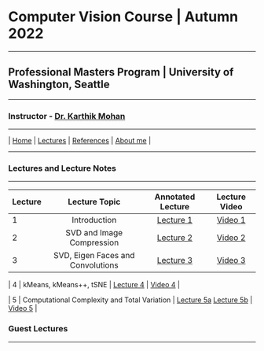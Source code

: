 # Computer Vision Course | Autumn 2022 

***
 
## Professional Masters Program | University of Washington, Seattle 

***


### Instructor - [Dr. Karthik Mohan](https://www.ece.uw.edu/people/karthik-mohan/)

***

| [Home](index.md)  | [Lectures](lectures.md)  | [References](references.md)  | [About me](karthik.md) |


***


### Lectures and Lecture Notes

***

| Lecture | Lecture Topic | Annotated Lecture | Lecture Video |
| :--- | :----: | :---: | :---:|
| 1 | Introduction | [Lecture 1](Lectures/Lecture_1_annotated.pdf) | [Video 1](https://www.youtube.com/watch?v=7g1OFVL4IdM&t=1s) |
| 2 | SVD and Image Compression | [Lecture 2](Lectures/Lecture_2_annotated.pdf) | [Video 2](https://www.youtube.com/watch?v=lessBiW4cms&t=1s) |
| 3 | SVD, Eigen Faces and Convolutions | [Lecture 3](Lectures/Lecture_3_annotated.pdf) | [Video 3](https://www.youtube.com/watch?v=RJRYq3_rVSo&t=1s) |

| 4 | kMeans, kMeans++, tSNE | [Lecture 4](Lectures/Lecture_4_annotated.pdf) | [Video 4](https://www.youtube.com/watch?v=RJRYq3_rVSo&t=1s) |

| 5 | Computational Complexity and Total Variation | [Lecture 5a](Lectures/Lecture_5_annotated_part_1.pdf) [Lecture 5b](Lectures/Lecture_5_annotated_part_2.pdf) | [Video 5](https://www.youtube.com/watch?v=RJRYq3_rVSo&t=1s) |



### Guest Lectures

*** 






